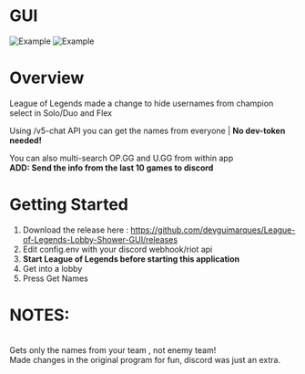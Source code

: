 # GUI
![Example](example.png)
![Example](https://prnt.sc/_y2Q5gO71D5Q)
# Overview

League of Legends made a change to hide usernames from champion select in Solo/Duo and Flex

Using /v5-chat API you can get the names from everyone
| __No dev-token needed!__

You can also multi-search OP.GG and U.GG from within app
 <br /> __ADD: Send the info from the last 10 games to discord__

# Getting Started

1. Download the release here : https://github.com/devguimarques/League-of-Legends-Lobby-Shower-GUI/releases
2. Edit config.env with your discord webhook/riot api
3. __Start League of Legends before starting this application__
4. Get into a lobby
5. Press Get Names

# NOTES:  
<br /> Gets only the names from your team , not enemy team!
<br /> Made changes in the original program for fun, discord was just an extra.

